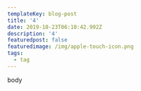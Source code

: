 ```yaml
---
templateKey: blog-post
title: '4'
date: 2019-10-23T06:10:42.992Z
description: '4'
featuredpost: false
featuredimage: /img/apple-touch-icon.png
tags:
  - tag
---
```

body
